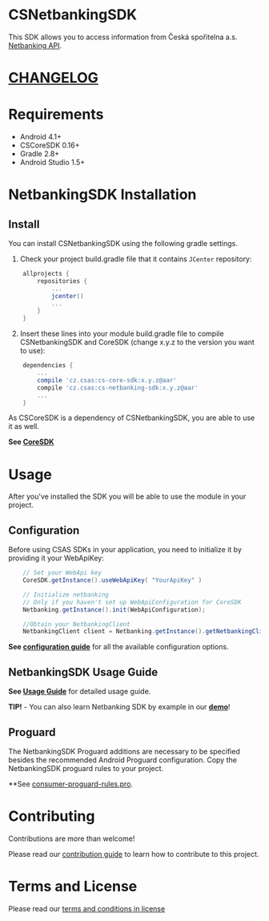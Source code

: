 # CSNetbankingSDK
This SDK allows you to access information from Česká spořitelna a.s. [Netbanking API](http://docs.ext0csnetbanking3.apiary.io/).

# [CHANGELOG](CHANGELOG.md)

# Requirements
- Android 4.1+
- CSCoreSDK 0.16+
- Gradle 2.8+
- Android Studio 1.5+

# NetbankingSDK Installation

## Install
You can install CSNetbankingSDK using the following gradle settings.

1. Check your project build.gradle file that it contains `JCenter` repository:
```gradle
    allprojects {
        repositories {
            ...
            jcenter()
            ...
        }
    }
```

2. Insert these lines into your module build.gradle file to compile CSNetbankingSDK and CoreSDK (change x.y.z to the version you want to use):
```gradle
    dependencies {
        ...
        compile 'cz.csas:cs-core-sdk:x.y.z@aar'
        compile 'cz.csas:cs-netbanking-sdk:x.y.z@aar'
        ...
    }
```

As CSCoreSDK is a dependency of CSNetbankingSDK, you are able to use it as well.

**See [CoreSDK](https://github.com/Ceskasporitelna/cs-core-sdk-droid)**

# Usage

After you've installed the SDK you will be able to use the module in your project.

## Configuration
Before using CSAS SDKs in your application, you need to initialize it by providing it your WebApiKey:

```java
    // Set your WebApi key
    CoreSDK.getInstance().useWebApiKey( "YourApiKey" )

    // Initialize netbanking
    // Only if you haven't set up WebApiConfiguration for CoreSDK
    Netbanking.getInstance().init(WebApiConfiguration);

    //Obtain your NetbankingClient
    NetbankingClient client = Netbanking.getInstance().getNetbankingClient();

```
**See [configuration guide](docs/configuration.md)** for all the available configuration options.

## NetbankingSDK Usage Guide
**See [Usage Guide](./docs/netbanking.md)** for detailed usage guide.

**TIP!** - You can also learn Netbanking SDK by example in our [**demo**](https://github.com/Ceskasporitelna/csas-sdk-demo-droid)!

## Proguard
The NetbankingSDK Proguard additions are necessary to be specified besides the recommended Android Proguard configuration. Copy the NetbankingSDK proguard rules to your project.

**See [consumer-proguard-rules.pro](./netbanking/consumer-proguard-rules.pro).

# Contributing
Contributions are more than welcome!

Please read our [contribution guide](CONTRIBUTING.md) to learn how to contribute to this project.

# Terms and License
Please read our [terms and conditions in license](LICENSE.md)